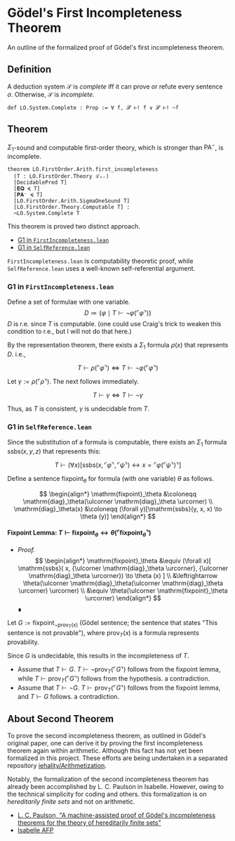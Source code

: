 # Gödel's First Incompleteness Theorem

An outline of the formalized proof of Gödel's first incompleteness theorem.

## Definition

A deduction system $\mathcal{S}$ is _complete_ iff it can prove or refute every sentence $\sigma$.
Otherwise, $\mathcal{S}$ is _incomplete_.

```lean
def LO.System.Complete : Prop := ∀ f, 𝓢 ⊢! f ∨ 𝓢 ⊢! ~f
```

## Theorem

$\Sigma_1$-sound and computable first-order theory, which is stronger than $\mathsf{PA}^-$, is incomplete.

```lean
theorem LO.FirstOrder.Arith.first_incompleteness
  (T : LO.FirstOrder.Theory ℒₒᵣ)
  [DecidablePred T]
  [𝐄𝐐 ≼ T]
  [𝐏𝐀⁻ ≼ T]
  [LO.FirstOrder.Arith.SigmaOneSound T]
  [LO.FirstOrder.Theory.Computable T] :
  ¬LO.System.Complete T
```

This theorem is proved two distinct approach.

- [G1 in `FirstIncompleteness.lean`](https://formalizedformallogic.github.io/Foundation/docs/Logic/FirstOrder/Incompleteness/FirstIncompleteness.html#LO.FirstOrder.Arith.first_incompleteness)
- [G1 in `SelfReference.lean`](https://formalizedformallogic.github.io/Foundation/docs/Logic/FirstOrder/Incompleteness/SelfReference.html#LO.FirstOrder.Arith.FirstIncompletenessBySelfReference.not_complete)

`FirstIncompleteness.lean` is computability theoretic proof, while `SelfReference.lean` uses a well-known self-referential argument.

### G1 in `FirstIncompleteness.lean`

Define a set of formulae with one variable.
$$ D \coloneqq \{\varphi \mid T \vdash \lnot \varphi({\ulcorner \varphi \urcorner}) \} $$
  $D$ is r.e. since $T$ is computable. (one could use Craig's trick to weaken this condition to r.e., but I will not do that here.)

By the representation theorem, there exists a $\Sigma_1$ formula $\rho(x)$ that represents $D$. i.e.,

$$ T \vdash \rho({\ulcorner \varphi \urcorner}) \iff T \vdash \lnot \varphi({\ulcorner \varphi \urcorner})$$

Let $\gamma := \rho({\ulcorner \rho \urcorner})$. The next follows immediately.

$$ T \vdash \gamma \iff T \vdash \lnot \gamma $$

Thus, as $T$ is consistent, $\gamma$ is undecidable from $T$.

### G1 in `SelfReference.lean`

Since the substitution of a formula is computable, there exists an $\Sigma_1$ formula $\mathrm{ssbs}(x, y, z)$ that represents this:

$$
T \vdash (\forall x)[\mathrm{ssbs}(x, {\ulcorner \varphi \urcorner}, {\ulcorner \psi \urcorner})
  \leftrightarrow x = {\ulcorner \varphi({\ulcorner \psi \urcorner}) \urcorner}]
$$

Define a sentence $\mathrm{fixpoint}_\theta$ for formula (with one variable) $\theta$ as follows.

$$
  \begin{align*}
    \mathrm{fixpoint}_\theta
      &\coloneqq \mathrm{diag}_\theta(\ulcorner \mathrm{diag}_\theta \urcorner) \\
    \mathrm{diag}_\theta(x)
      &\coloneqq (\forall y)[\mathrm{ssbs}(y, x, x) \to \theta (y)]
  \end{align*}
$$

#### Fixpoint Lemma: $T \vdash \mathrm{fixpoint}_\theta \leftrightarrow \theta({\ulcorner \mathrm{fixpoint}_\theta \urcorner})$

- _Proof._
  $$
    \begin{align*}
      \mathrm{fixpoint}_\theta
        &\equiv
          (\forall x)[
            \mathrm{ssbs}(
              x,
              {\ulcorner \mathrm{diag}_\theta \urcorner},
              {\ulcorner \mathrm{diag}_\theta \urcorner}) \to
            \theta (x)
            ] \\
        &\leftrightarrow
          \theta(\ulcorner \mathrm{diag}_\theta(\ulcorner \mathrm{diag}_\theta \urcorner) \urcorner) \\
        &\equiv
          \theta(\ulcorner \mathrm{fixpoint}_\theta \urcorner)
    \end{align*}
  $$
  ∎

Let $G := \mathrm{fixpoint}_{\lnot\mathrm{prov_T}(x)}$ (Gödel sentence; the sentence that states "This sentence is not provable"),
where $\mathrm{prov}_T(x)$ is a formula represents provability.

Since $G$ is undecidable, this results in the incompleteness of $T$.

- Assume that $T \vdash G$. $T \vdash \lnot \mathrm{prov}_T(\ulcorner G \urcorner)$ follows from the fixpoint lemma,
  while $T \vdash \mathrm{prov}_T(\ulcorner G \urcorner)$ follows from the hypothesis. a contradiction.
- Assume that $T \vdash \lnot G$. $T \vdash \mathrm{prov}_T(\ulcorner G \urcorner)$ follows from the fixpoint lemma,
  and $T \vdash G$ follows. a contradiction.

## About Second Theorem

To prove the second incompleteness theorem, as outlined in Gödel's original paper, one can derive it by proving the first incompleteness theorem again within arithmetic.
Although this fact has not yet been formalized in this project.
These efforts are being undertaken in a separated repository [iehality/Arithmetization](https://github.com/iehality/Arithmetization).

Notably, the formalization of the second incompleteness theorem has already been accomplished by L. C. Paulson in Isabelle.
However, owing to the technical simplicity for coding and others. this formalization is on _hereditarily finite sets_ and not on arithmetic.

- [L. C. Paulson, "A machine-assisted proof of Gödel's incompleteness theorems for the theory of hereditarily finite sets"](https://www.repository.cam.ac.uk/items/bda52431-26e0-4e86-8d63-409bcedd4617)
- [Isabelle AFP](https://www.isa-afp.org/entries/Incompleteness.html)
